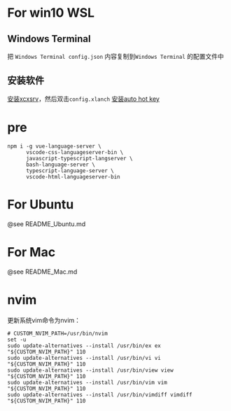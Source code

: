 # For win10 WSL

## Windows Terminal
把 `Windows Terminal config.json` 内容复制到`Windows Terminal` 的配置文件中

## 安装软件
[安装xcxsrv](https://sourceforge.net/projects/vcxsrv/)，然后双击`config.xlanch`
[安装auto hot key](https://www.autohotkey.com/)

# pre
```
npm i -g vue-language-server \
      vscode-css-languageserver-bin \
      javascript-typescript-langserver \
      bash-language-server \
      typescript-language-server \
      vscode-html-languageserver-bin
```

# For Ubuntu
@see README_Ubuntu.md

# For Mac
@see README_Mac.md

# nvim

更新系统vim命令为nvim：
```
# CUSTOM_NVIM_PATH=/usr/bin/nvim
set -u
sudo update-alternatives --install /usr/bin/ex ex "${CUSTOM_NVIM_PATH}" 110
sudo update-alternatives --install /usr/bin/vi vi "${CUSTOM_NVIM_PATH}" 110
sudo update-alternatives --install /usr/bin/view view "${CUSTOM_NVIM_PATH}" 110
sudo update-alternatives --install /usr/bin/vim vim "${CUSTOM_NVIM_PATH}" 110
sudo update-alternatives --install /usr/bin/vimdiff vimdiff "${CUSTOM_NVIM_PATH}" 110
```
